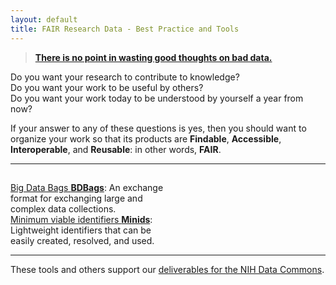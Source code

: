 ```yaml
---
layout: default
title: FAIR Research Data - Best Practice and Tools
---
```


> [**There is no point in wasting good thoughts on bad data.**](https://wellcome.ac.uk/news/sir-john-sulston-and-human-genome-project)


Do you want your research to contribute to knowledge?  
Do you want your work to be useful by others?  
Do you want your work today to be understood by yourself a year from now?

If your answer to any of these questions is yes,
then you should want to organize your work so that its products are
**Findable**, **Accessible**, **Interoperable**, and **Reusable**: in other words, **FAIR**.

---
<div style="width: 50%; padding:  15px 15px 0px 0px; float: left;"><a href="https://github.com/fair-research/bdbag">Big Data Bags <strong>BDBags</strong></a>: An exchange format for exchanging large and complex data collections.</div>
 
<div style="width: 50%; padding:  15px 0px 0px 0px;"><a href="https://github.com/fair-research/minid">Minimum viable identifiers <strong>Minids</strong></a>: Lightweight identifiers that can be easily created, resolved, and used.</div>

---

These tools and others support our [deliverables for the NIH Data Commons](deliverables/).

